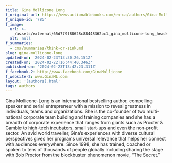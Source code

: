 ```yaml
---
title: Gina Mollicone Long
f_original-url: https://www.actionablebooks.com/en-ca/authors/Gina-Mollicone-Long/
f_unique-id: '785'
f_image:
  url: >-
    /assets/external/65d779f88628c88448362bc1_gina_mollicone-long_headshot-lg-180x220.jpeg
  alt: null
f_summaries:
  - cms/summaries/think-or-sink.md
slug: gina-mollicone-long
updated-on: '2024-02-23T13:30:26.151Z'
created-on: '2024-02-22T16:44:40.346Z'
published-on: '2024-02-23T13:42:23.311Z'
f_facebook-2: http://www.facebook.com/GinaMollicone
f_website-2: www.GinaML.com
layout: '[authors].html'
tags: authors
---
```


Gina Mollicone-Long is an international bestselling author, compelling speaker and serial entrepreneur with a mission to reveal greatness in individuals, teams and organizations. She is the co-founder of two multi-national corporate team building and training companies and she has a breadth of corporate experience that ranges from giants such as Procter & Gamble to high-tech incubators, small start-ups and even the non-profit sector. An avid world traveller, Gina’s experiences with diverse cultural perspectives gives her programs universal relevance that helps her connect with audiences everywhere. Since 1998, she has trained, coached or spoken to tens of thousands of people globally including sharing the stage with Bob Proctor from the blockbuster phenomenon movie, “The Secret.”
